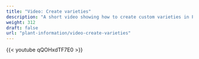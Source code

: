 ```yaml
---
title: "Video: Create varieties"
description: "A short video showing how to create custom varieties in Planter"
weight: 312
draft: false
url: "plant-information/video-create-varieties"
---
```


{{< youtube qQOHxdTF7E0 >}}
